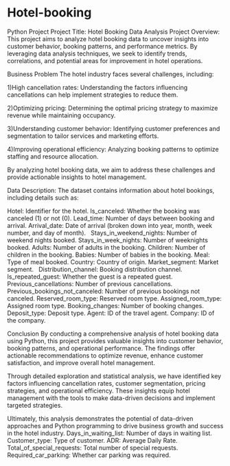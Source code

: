 # Hotel-booking
Python Project
Project Title: Hotel Booking Data Analysis
Project Overview:
This project aims to analyze hotel booking data to uncover insights into customer behavior, booking patterns, and performance metrics. By leveraging data analysis techniques, we seek to identify trends, correlations, and potential areas for improvement in hotel operations.

Business Problem
The hotel industry faces several challenges, including:

1)High cancellation rates: Understanding the factors influencing cancellations can help implement strategies to reduce them.

2)Optimizing pricing: Determining the optimal pricing strategy to maximize revenue while maintaining occupancy.

3)Understanding customer behavior: Identifying customer preferences and segmentation to tailor services and marketing efforts.

4)Improving operational efficiency: Analyzing booking patterns to optimize staffing and resource allocation.

By analyzing hotel booking data, we aim to address these challenges and provide actionable insights to hotel management.

Data Description:
The dataset contains information about hotel bookings, including details such as:

Hotel: Identifier for the hotel.
Is_canceled: Whether the booking was canceled (1) or not (0).
Lead_time: Number of days between booking and arrival.
Arrival_date: Date of arrival (broken down into year, month, week number, and day of month).   
Stays_in_weekend_nights: Number of weekend nights booked.
Stays_in_week_nights: Number of weeknights booked.
Adults: Number of adults in the booking.
Children: Number of children in the booking.
Babies: Number of babies in the booking.
Meal: Type of meal booked.
Country: Country of origin.
Market_segment: Market segment.   
Distribution_channel: Booking distribution channel.
Is_repeated_guest: Whether the guest is a repeated guest.
Previous_cancellations: Number of previous cancellations.   
Previous_bookings_not_canceled: Number of previous bookings not canceled.
Reserved_room_type: Reserved room type.
Assigned_room_type: Assigned room type.
Booking_changes: Number of booking changes.   
Deposit_type: Deposit type.
Agent: ID of the travel agent.
Company: ID of the company.

Conclusion
By conducting a comprehensive analysis of hotel booking data using Python, this project provides valuable insights into customer behavior, booking patterns, and operational performance. The findings offer actionable recommendations to optimize revenue, enhance customer satisfaction, and improve overall hotel management.

Through detailed exploration and statistical analysis, we have identified key factors influencing cancellation rates, customer segmentation, pricing strategies, and operational efficiency. These insights equip hotel management with the tools to make data-driven decisions and implement targeted strategies.

Ultimately, this analysis demonstrates the potential of data-driven approaches and Python programming to drive business growth and success in the hotel industry.
Days_in_waiting_list: Number of days in waiting list.
Customer_type: Type of customer.
ADR: Average Daily Rate.
Total_of_special_requests: Total number of special requests.
Required_car_parking: Whether car parking was required.
